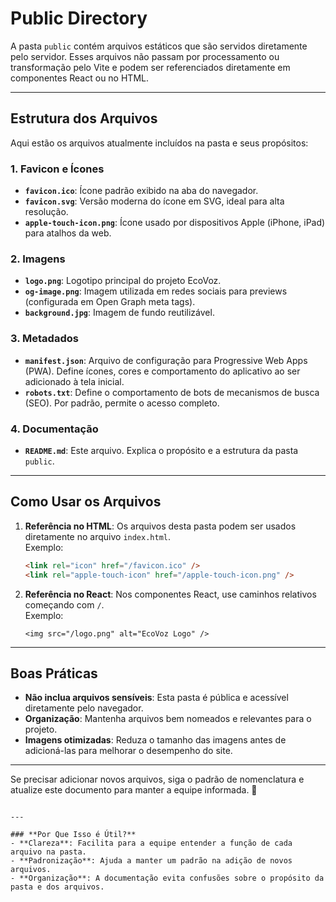 # Public Directory

A pasta `public` contém arquivos estáticos que são servidos diretamente pelo servidor. Esses arquivos não passam por processamento ou transformação pelo Vite e podem ser referenciados diretamente em componentes React ou no HTML.

---

## **Estrutura dos Arquivos**

Aqui estão os arquivos atualmente incluídos na pasta e seus propósitos:

### **1. Favicon e Ícones**

- **`favicon.ico`**: Ícone padrão exibido na aba do navegador.
- **`favicon.svg`**: Versão moderna do ícone em SVG, ideal para alta resolução.
- **`apple-touch-icon.png`**: Ícone usado por dispositivos Apple (iPhone, iPad) para atalhos da web.

### **2. Imagens**

- **`logo.png`**: Logotipo principal do projeto EcoVoz.
- **`og-image.png`**: Imagem utilizada em redes sociais para previews (configurada em Open Graph meta tags).
- **`background.jpg`**: Imagem de fundo reutilizável.

### **3. Metadados**

- **`manifest.json`**: Arquivo de configuração para Progressive Web Apps (PWA). Define ícones, cores e comportamento do aplicativo ao ser adicionado à tela inicial.
- **`robots.txt`**: Define o comportamento de bots de mecanismos de busca (SEO). Por padrão, permite o acesso completo.

### **4. Documentação**

- **`README.md`**: Este arquivo. Explica o propósito e a estrutura da pasta `public`.

---

## **Como Usar os Arquivos**

1. **Referência no HTML**:
   Os arquivos desta pasta podem ser usados diretamente no arquivo `index.html`.  
   Exemplo:

   ```html
   <link rel="icon" href="/favicon.ico" />
   <link rel="apple-touch-icon" href="/apple-touch-icon.png" />
   ```

2. **Referência no React**:
   Nos componentes React, use caminhos relativos começando com `/`.  
   Exemplo:
   ```tsx
   <img src="/logo.png" alt="EcoVoz Logo" />
   ```

---

## **Boas Práticas**

- **Não inclua arquivos sensíveis**: Esta pasta é pública e acessível diretamente pelo navegador.
- **Organização**: Mantenha arquivos bem nomeados e relevantes para o projeto.
- **Imagens otimizadas**: Reduza o tamanho das imagens antes de adicioná-las para melhorar o desempenho do site.

---

Se precisar adicionar novos arquivos, siga o padrão de nomenclatura e atualize este documento para manter a equipe informada. 🚀

```

---

### **Por Que Isso é Útil?**
- **Clareza**: Facilita para a equipe entender a função de cada arquivo na pasta.
- **Padronização**: Ajuda a manter um padrão na adição de novos arquivos.
- **Organização**: A documentação evita confusões sobre o propósito da pasta e dos arquivos.

```
